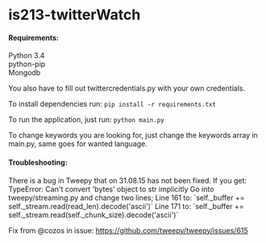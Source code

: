 # is213-twitterWatch

<h4>Requirements: </h4>

Python 3.4  
python-pip  
Mongodb  

You also have to fill out twittercredentials.py with your own credentials.

To install dependencies run: `pip install -r requirements.txt`

To run the application, just run: `python main.py`

To change keywords you are looking for, just change the keywords array in main.py,
same goes for wanted language.

<h4> Troubleshooting: </h4>
There is a bug in Tweepy that on 31.08.15 has not been fixed. If you get: TypeError: Can't convert 'bytes' object to str implicitly  
Go into tweepy/streaming.py and change two lines;  
Line 161 to: `self._buffer += self._stream.read(read_len).decode('ascii')`  
Line 171 to: `self._buffer += self._stream.read(self._chunk_size).decode('ascii')`

Fix from @cozos in issue: https://github.com/tweepy/tweepy/issues/615
